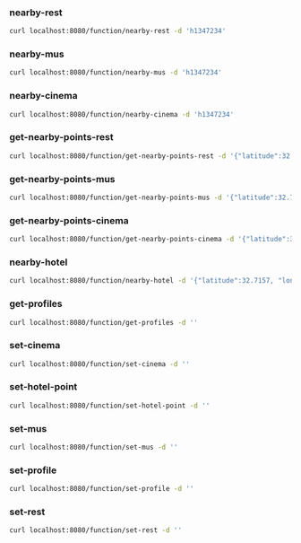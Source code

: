 ### nearby-rest

```bash
curl localhost:8080/function/nearby-rest -d 'h1347234'
```

### nearby-mus

```bash
curl localhost:8080/function/nearby-mus -d 'h1347234'
```

### nearby-cinema

```bash
curl localhost:8080/function/nearby-cinema -d 'h1347234'
```

### get-nearby-points-rest

```bash
curl localhost:8080/function/get-nearby-points-rest -d '{"latitude":32.7157, "longitude":117.1611}'
```

### get-nearby-points-mus

```bash
curl localhost:8080/function/get-nearby-points-mus -d '{"latitude":32.7157, "longitude":117.1611}'
```

### get-nearby-points-cinema

```bash
curl localhost:8080/function/get-nearby-points-cinema -d '{"latitude":32.7157, "longitude":117.1611}'
```

### nearby-hotel

```bash
curl localhost:8080/function/nearby-hotel -d '{"latitude":32.7157, "longitude":117.1611}'
```

### get-profiles

```bash
curl localhost:8080/function/get-profiles -d ''
```

### set-cinema

```bash
curl localhost:8080/function/set-cinema -d ''
```

### set-hotel-point

```bash
curl localhost:8080/function/set-hotel-point -d ''
```

### set-mus

```bash
curl localhost:8080/function/set-mus -d ''
```

### set-profile

```bash
curl localhost:8080/function/set-profile -d ''
```

### set-rest

```bash
curl localhost:8080/function/set-rest -d ''
```
